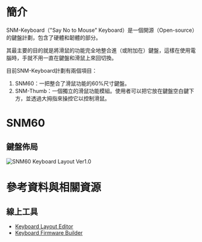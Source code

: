 # 簡介

SNM-Keyboard（"Say No to Mouse" Keyboard）是一個開源（Open-source）的鍵盤計劃，包含了硬體和韌體的部分。

其最主要的目的就是將滑鼠的功能完全地整合進（或附加在）鍵盤，這樣在使用電腦時，手就不用一直在鍵盤和滑鼠上來回切換。

目前SNM-Keyboard計劃有兩個項目：
1. SNM60：一把整合了滑鼠功能的60%尺寸鍵盤。
2. SNM-Thumb：一個獨立的滑鼠功能模組。使用者可以把它放在鍵盤空白鍵下方，並透過大拇指來操控它以控制滑鼠。


# SNM60

## 鍵盤佈局

![SNM60 Keyboard Layout Ver1.0](https://raw.githubusercontent.com/ZiTe-H/snm60/master/Hardware/Keyboard%20Layout%20Editor/SNM60_Keyboard_Layout_Ver1.0.png)


# 參考資料與相關資源

## 線上工具

* [Keyboard Layout Editor](http://www.keyboard-layout-editor.com/)
* [Keyboard Firmware Builder](https://kbfirmware.com/)
